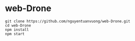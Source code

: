 # web-Drone
```
git clone https://github.com/nguyentuanvuong/web-Drone.git
cd web-Drone
npm install
npm start
```

